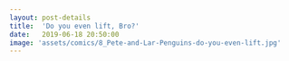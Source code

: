 ```yaml
---
layout: post-details
title:  'Do you even lift, Bro?'
date:   2019-06-18 20:50:00
image: 'assets/comics/8_Pete-and-Lar-Penguins-do-you-even-lift.jpg'
---
```

